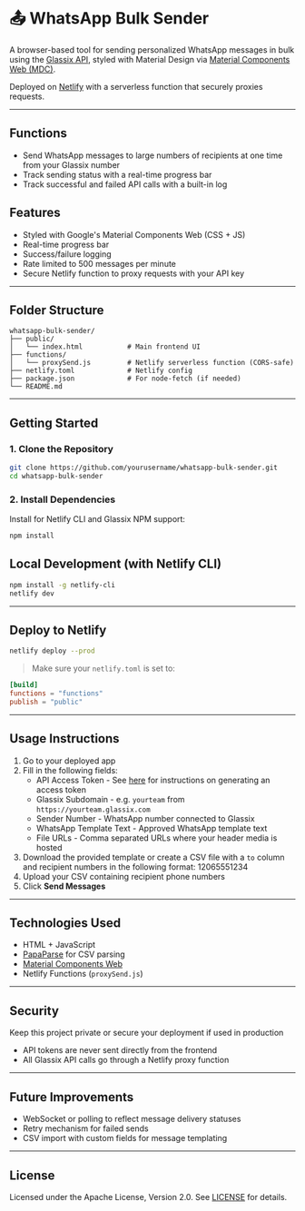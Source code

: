# 📤 WhatsApp Bulk Sender

A browser-based tool for sending personalized WhatsApp messages in bulk using the [Glassix API](https://docs.glassix.com), styled with Material Design via [Material Components Web (MDC)](https://github.com/material-components/material-components-web).

Deployed on [Netlify](https://www.netlify.com/) with a serverless function that securely proxies requests.

---

## Functions

- Send WhatsApp messages to large numbers of recipients at one time from your Glassix number
- Track sending status with a real-time progress bar
- Track successful and failed API calls with a built-in log

## Features

- Styled with Google's Material Components Web (CSS + JS)
- Real-time progress bar
- Success/failure logging
- Rate limited to 500 messages per minute
- Secure Netlify function to proxy requests with your API key

---

## Folder Structure

```
whatsapp-bulk-sender/
├── public/
│   └── index.html           # Main frontend UI
├── functions/
│   └── proxySend.js         # Netlify serverless function (CORS-safe)
├── netlify.toml             # Netlify config
├── package.json             # For node-fetch (if needed)
└── README.md
```

---

## Getting Started

### 1. Clone the Repository

```bash
git clone https://github.com/yourusername/whatsapp-bulk-sender.git
cd whatsapp-bulk-sender
```

### 2. Install Dependencies

Install for Netlify CLI and Glassix NPM support:

```bash
npm install
```


## Local Development (with Netlify CLI)

```bash
npm install -g netlify-cli
netlify dev
```

---

## Deploy to Netlify

```bash
netlify deploy --prod
```

> Make sure your `netlify.toml` is set to:

```toml
[build]
functions = "functions"
publish = "public"
```

---

## Usage Instructions

1. Go to your deployed app
2. Fill in the following fields:
   - API Access Token - See [here](https://docs.glassix.com/reference/access-token#/) for instructions on generating an access token
   - Glassix Subdomain - e.g. `yourteam` from `https://yourteam.glassix.com`
   - Sender Number - WhatsApp number connected to Glassix
   - WhatsApp Template Text - Approved WhatsApp template text
   - File URLs - Comma separated URLs where your header media is hosted
3. Download the provided template or create a CSV file with a `to` column and recipient numbers in the following format: 12065551234
4. Upload your CSV containing recipient phone numbers
5. Click **Send Messages**

---

## Technologies Used

- HTML + JavaScript
- [PapaParse](https://www.papaparse.com/) for CSV parsing
- [Material Components Web](https://github.com/material-components/material-components-web)
- Netlify Functions (`proxySend.js`)

---

## Security

Keep this project private or secure your deployment if used in production

- API tokens are never sent directly from the frontend
- All Glassix API calls go through a Netlify proxy function

---

## Future Improvements

- WebSocket or polling to reflect message delivery statuses
- Retry mechanism for failed sends
- CSV import with custom fields for message templating

---

## License

Licensed under the Apache License, Version 2.0. See [LICENSE](LICENSE) for details.